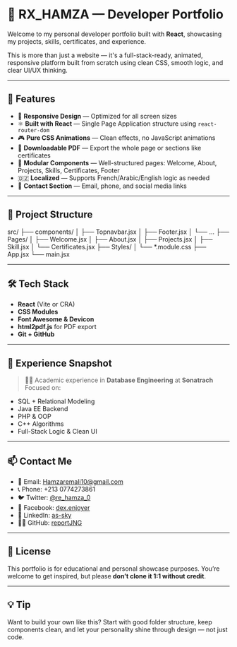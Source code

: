# 🧠 RX_HAMZA — Developer Portfolio

Welcome to my personal developer portfolio built with **React**, showcasing my projects, skills, certificates, and experience.

This is more than just a website — it's a full-stack-ready, animated, responsive platform built from scratch using clean CSS, smooth logic, and clear UI/UX thinking.

---

## 🚀 Features

- 🎨 **Responsive Design** — Optimized for all screen sizes
- ⚛️ **Built with React** — Single Page Application structure using `react-router-dom`
- 🎮 **Pure CSS Animations** — Clean effects, no JavaScript animations
- 💾 **Downloadable PDF** — Export the whole page or sections like certificates
- 🧰 **Modular Components** — Well-structured pages: Welcome, About, Projects, Skills, Certificates, Footer
- 🇩🇿 **Localized** — Supports French/Arabic/English logic as needed
- 📎 **Contact Section** — Email, phone, and social media links

---

## 📁 Project Structure

src/
├── components/
│ ├── Topnavbar.jsx
│ ├── Footer.jsx
│ └── ...
├── Pages/
│ ├── Welcome.jsx
│ ├── About.jsx
│ ├── Projects.jsx
│ ├── Skill.jsx
│ └── Certificates.jsx
├── Styles/
│ └── *.module.css
├── App.jsx
└── main.jsx

---

## 🛠️ Tech Stack

- **React** (Vite or CRA)
- **CSS Modules**
- **Font Awesome & Devicon**
- **html2pdf.js** for PDF export
- **Git + GitHub**

---

## 📜 Experience Snapshot

> 👨‍🎓 Academic experience in **Database Engineering** at **Sonatrach**  
> Focused on:
- SQL + Relational Modeling
- Java EE Backend
- PHP & OOP
- C++ Algorithms
- Full-Stack Logic & Clean UI

---

## 📫 Contact Me

- 📧 Email: Hamzaremali10@gmail.com
- 📞 Phone: +213 0774273861
- 🐦 Twitter: [@re_hamza_0](https://twitter.com/re_hamza_0)
- 📘 Facebook: [dex.enjoyer](https://www.facebook.com/dex.enjoyer)
- 💼 LinkedIn: [as-sky](https://www.linkedin.com/in/as-sky-6b3782375/)
- 🧑‍💻 GitHub: [reportJNG](https://github.com/reportJNG)

---

## 🧾 License

This portfolio is for educational and personal showcase purposes. You’re welcome to get inspired, but please **don’t clone it 1:1 without credit**.

---

## 💡 Tip

Want to build your own like this? Start with good folder structure, keep components clean, and let your personality shine through design — not just code.

